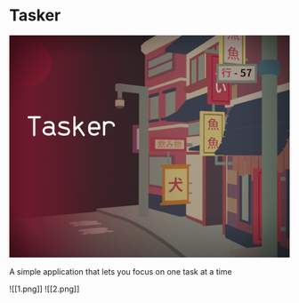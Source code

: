 # Tasker
![cover](Cover.png)

A simple application that lets you focus on one task at a time

![[1.png]]
![[2.png]]
